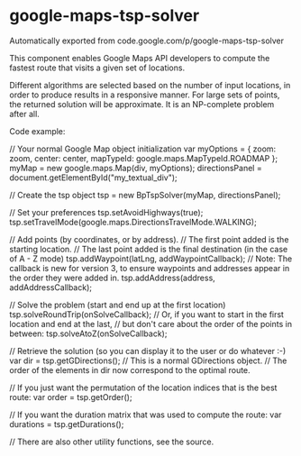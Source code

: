 # google-maps-tsp-solver
Automatically exported from code.google.com/p/google-maps-tsp-solver

This component enables Google Maps API developers to compute the fastest route that visits a given set of locations.

Different algorithms are selected based on the number of input locations, in order to produce results in a responsive manner. For large sets of points, the returned solution will be approximate. It is an NP-complete problem after all.

Code example:

// Your normal Google Map object initialization
var myOptions = {
  zoom: zoom,
  center: center,
  mapTypeId: google.maps.MapTypeId.ROADMAP
};
myMap = new google.maps.Map(div, myOptions);
directionsPanel = document.getElementById("my_textual_div");

// Create the tsp object
tsp = new BpTspSolver(myMap, directionsPanel);

// Set your preferences
tsp.setAvoidHighways(true);
tsp.setTravelMode(google.maps.DirectionsTravelMode.WALKING);

// Add points (by coordinates, or by address).
// The first point added is the starting location.
// The last point added is the final destination (in the case of A - Z mode)
tsp.addWaypoint(latLng, addWaypointCallback);  // Note: The callback is new for version 3, to ensure waypoints and addresses appear in the order they were added in.
tsp.addAddress(address, addAddressCallback);

// Solve the problem (start and end up at the first location)
tsp.solveRoundTrip(onSolveCallback);
// Or, if you want to start in the first location and end at the last,
// but don't care about the order of the points in between:
tsp.solveAtoZ(onSolveCallback);

// Retrieve the solution (so you can display it to the user or do whatever :-)
var dir = tsp.getGDirections();  // This is a normal GDirections object.
// The order of the elements in dir now correspond to the optimal route.

// If you just want the permutation of the location indices that is the best route:
var order = tsp.getOrder();

// If you want the duration matrix that was used to compute the route:
var durations = tsp.getDurations();

// There are also other utility functions, see the source.
